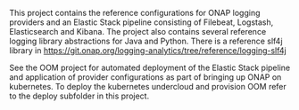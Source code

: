 This project contains the reference configurations for ONAP logging providers and an Elastic Stack pipeline consisting of Filebeat, Logstash, Elasticsearch and Kibana.
The project also contains several reference logging library abstractions for Java and Python.
There is a reference slf4j library in https://git.onap.org/logging-analytics/tree/reference/logging-slf4j

See the OOM project for automated deployment of the Elastic Stack pipeline and application of provider configurations as part of bringing up ONAP on kubernetes.
To deploy the kubernetes undercloud and provision OOM refer to the deploy subfolder in this project.
